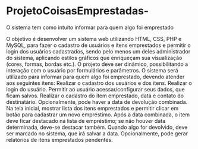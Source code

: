 # ProjetoCoisasEmprestadas-
O sistema tem como intuito informar para quem algo foi emprestado 

O objetivo é desenvolver um sistema web utilizando HTML, CSS, PHP e MySQL, para fazer o cadastro de usuários e itens emprestados e permitir o login dos usuários cadastrados, sendo pelo menos um deles administrador do sistema, aplicando estilos gráficos que enriqueçam sua visualização (cores, formas, bordas etc.). O projeto deve ser dinâmico, possibilitando a interação com o usuário por formulários e parâmetros.
O sistema será utilizado para informar para quem algo foi emprestado, devendo atender aos seguintes itens:
Realizar o cadastro dos usuários e dos itens.
Realizar o login do usuário.
Permitir ao usuário acessar/configurar seus dados, que ficam salvos.
Realizar o cadastro do item emprestado, data e contato do destinatário.
Opcionalmente, pode haver a data de devolução combinada.
Na tela inicial, mostrar lista dos itens emprestados e permitir clicar em botão para cadastrar um novo empréstimo.
Após a data combinada, o item deve ficar destacado na lista de empréstimo; se não houver data determinada, deve-se destacar também.
Quando algo for devolvido, deve ser marcado no sistema, que irá salvar a data.
Opcionalmente, pode gerar relatórios de itens emprestados pendentes.
